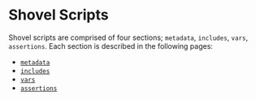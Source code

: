 # Shovel Scripts

Shovel scripts are comprised of four sections; `metadata`, `includes`, `vars`, `assertions`.  Each section is described in the following pages:

- [`metadata`](./Metadata.md)
- [`includes`](./Includes.md)
- [`vars`](./Variables.md)
- [`assertions`](./Assertions.md)
